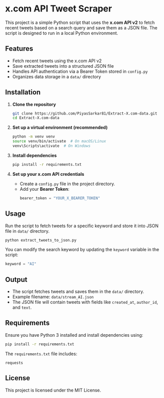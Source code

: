 # x.com API Tweet Scraper

This project is a simple Python script that uses the **x.com API v2** to fetch recent tweets based on a search query and save them as a JSON file. The script is designed to run in a local Python environment.

## Features
- Fetch recent tweets using the x.com API v2
- Save extracted tweets into a structured JSON file
- Handles API authentication via a Bearer Token stored in `config.py`
- Organizes data storage in a `data/` directory

## Installation

1. **Clone the repository**
   ```bash
   git clone https://github.com/PiyasSarkar81/Extract-X.com-data.git
   cd Extract-X.com-data
   ```

2. **Set up a virtual environment (recommended)**
   ```bash
   python -m venv venv
   source venv/bin/activate  # On macOS/Linux
   venv\Scripts\activate  # On Windows
   ```

3. **Install dependencies**
   ```bash
   pip install -r requirements.txt
   ```

4. **Set up your x.com API credentials**
   - Create a `config.py` file in the project directory.
   - Add your **Bearer Token**:
     ```python
     bearer_token = "YOUR_X_BEARER_TOKEN"
     ```

## Usage

Run the script to fetch tweets for a specific keyword and store it into JSON file in `data/` directory.
```bash
python extract_tweets_to_json.py
```

You can modify the search keyword by updating the `keyword` variable in the script:
```python
keyword = "AI"
```

## Output
- The script fetches tweets and saves them in the `data/` directory.
- Example filename: `data/stream_AI.json`
- The JSON file will contain tweets with fields like `created_at`, `author_id`, and `text`.

## Requirements
Ensure you have Python 3 installed and install dependencies using:
```bash
pip install -r requirements.txt
```
The `requirements.txt` file includes:
```
requests
```

## License
This project is licensed under the MIT License.

